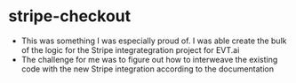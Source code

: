 # stripe-checkout
- This was something I was especially proud of. I was able create the bulk of the logic for the Stripe integrategration project for EVT.ai
- The challenge for me was to figure out how to interweave the existing code with the new Stripe integration according to the documentation

